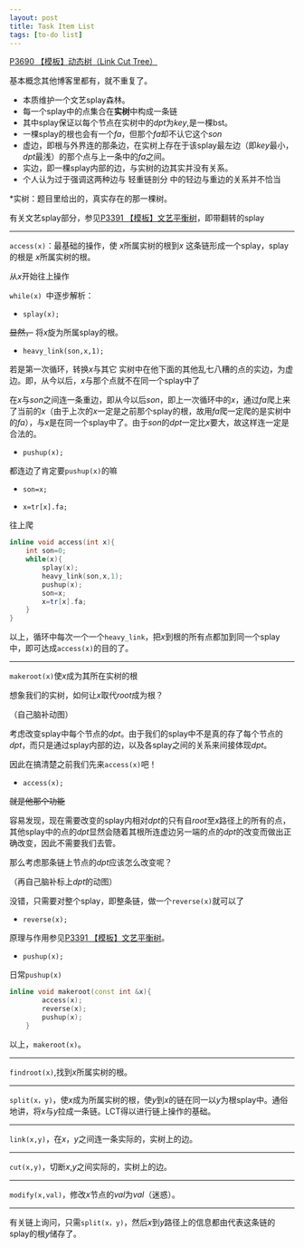```yaml
---
layout: post
title: Task Item List
tags: [to-do list]
---
```


[P3690 【模板】动态树（Link Cut Tree）](https://www.luogu.com.cn/problem/P3690)

基本概念其他博客里都有，就不重复了。
- 本质维护一个文艺splay森林。
- 每一个splay中的点集合在**实树**中构成一条链
- 其中splay保证以每个节点在实树中的$dpt$为$key$,是一棵bst。
- 一棵splay的根也会有一个$fa$，但那个$fa$却不认它这个$son$
- 虚边，即根与外界连的那条边，在实树上存在于该splay最左边（即$key$最小，$dpt$最浅）的那个点与上一条中的$fa$之间。
- 实边，即一棵splay内部的边，与实树的边其实并没有关系。
- 个人认为过于强调这两种边与 轻重链剖分 中的轻边与重边的关系并不恰当

*实树：题目里给出的，真实存在的那一棵树。

有关文艺splay部分，参见[P3391 【模板】文艺平衡树](https://www.luogu.com.cn/problem/P3391)，即带翻转的splay

------------

```access(x)```：最基础的操作，使 $x$所属实树的根到$x$ 这条链形成一个splay，splay的根是 $x$所属实树的根。

从$x$开始往上操作

```while(x) ```中逐步解析：

- ```splay(x);```

~~显然，~~ 将$x$旋为所属splay的根。

- ```heavy_link(son,x,1);```

若是第一次循环，转换$x$与其它 实树中在他下面的其他乱七八糟的点的实边，为虚边。即，从今以后，$x$与那个点就不在同一个splay中了

在$x$与$son$之间连一条重边，即从今以后$son$，即上一次循环中的$x$，通过$fa$爬上来了当前的$x$（由于上次的$x$一定是之前那个splay的根，故用$fa$爬一定爬的是实树中的$fa$），与$x$是在同一个splay中了。由于$son$的$dpt$一定比$x$要大，故这样连一定是合法的。

- ```pushup(x);```

都连边了肯定要```pushup(x)```的嘛

- ```son=x;```

- ```x=tr[x].fa;```

往上爬

```cpp
inline void access(int x){
	int son=0;
	while(x){
		splay(x);
		heavy_link(son,x,1);
		pushup(x);
		son=x;
		x=tr[x].fa;
	}
}
```

以上，循环中每次一个一个```heavy_link```，把$x$到根的所有点都加到同一个splay中，即可达成```access(x)```的目的了。

------------

```makeroot(x)```使$x$成为其所在实树的根

想象我们的实树，如何让$x$取代$root$成为根？

（自己脑补动图）

考虑改变splay中每个节点的$dpt$。由于我们的splay中不是真的存了每个节点的$dpt$，而只是通过splay内部的边，以及各splay之间的关系来间接体现$dpt$。

因此在搞清楚之前我们先来```access(x)```吧！

- ```access(x);```

~~就是他那个功能~~

容易发现，现在需要改变的splay内相对$dpt$的只有自$root$至$x$路径上的所有的点，其他splay中的点的$dpt$显然会随着其根所连虚边另一端的点的$dpt$的改变而做出正确改变，因此不需要我们去管。

那么考虑那条链上节点的$dpt$应该怎么改变呢？

（再自己脑补标上$dpt$的动图）

没错，只需要对整个splay，即整条链，做一个```reverse(x)```就可以了

- ```reverse(x);```

原理与作用参见[P3391 【模板】文艺平衡树](https://www.luogu.com.cn/problem/P3391)。

- ```pushup(x);```

日常```pushup(x)```

```cpp
inline void makeroot(const int &x){
		access(x);
		reverse(x);
		pushup(x);
	}
```
以上，```makeroot(x)```。

------------

```findroot(x)```,找到$x$所属实树的根。

------------

```split(x，y)```，使$x$成为所属实树的根，使$y$到$x$的链在同一以$y$为根splay中。通俗地讲，将$x$与$y$拉成一条链。LCT得以进行链上操作的基础。

------------

```link(x,y)```，在$x$，$y$之间连一条实际的，实树上的边。

------------

```cut(x,y)```，切断$x$,$y$之间实际的，实树上的边。

------------

```modify(x,val)```，修改$x$节点的$val$为$val$（迷惑）。

------------

有关链上询问，只需```split(x，y)```，然后$x$到$y$路径上的信息都由代表这条链的splay的根$y$储存了。
